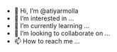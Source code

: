 - 👋 Hi, I’m @atiyarmolla
- 👀 I’m interested in ...
- 🌱 I’m currently learning ...
- 💞️ I’m looking to collaborate on ...
- 📫 How to reach me ...

<!---
atiyarmolla/atiyarmolla is a ✨ special ✨ repository because its `README.md` (this file) appears on your GitHub profile.
You can click the Preview link to take a look at your changes.
--->
